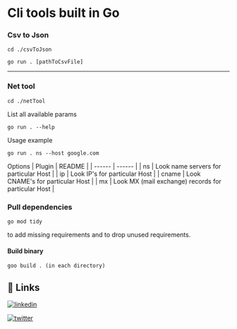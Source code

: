 # Cli tools built in Go

### Csv to Json

```
cd ./csvToJson
```
```
go run . [pathToCsvFile]
```
---
### Net tool
```
cd ./netTool
```

List all available params
```
go run . --help
```
Usage example
```
go run . ns --host google.com
```
Options
| Plugin | README |
| ------ | ------ |
| ns | Look name servers for particular Host |
| ip | Look IP's for particular Host |
| cname | Look CNAME's for particular Host |
| mx | Look MX (mail exchange) records for particular Host |

### Pull dependencies
```
go mod tidy
```
to add missing requirements and to drop unused requirements.
#### Build binary 
```
goo build . (in each directory)
```

## 🔗 Links
[![linkedin](https://img.shields.io/badge/linkedin-0A66C2?style=for-the-badge&logo=linkedin&logoColor=white)](https://www.linkedin.com/in/dominik-polzer-hi-o/)

[![twitter](https://img.shields.io/badge/twitter-1DA1F2?style=for-the-badge&logo=twitter&logoColor=white)](https://twitter.com/dompolzer/)
